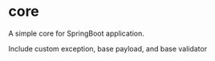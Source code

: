 # core

A simple core for SpringBoot application.

Include custom exception, base payload, and base validator

